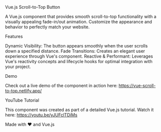 Vue.js Scroll-to-Top Button

A Vue.js component that provides smooth scroll-to-top functionality with a visually appealing fade-in/out animation. Customize the appearance and behavior to perfectly match your website.

Features

Dynamic Visibility: The button appears smoothly when the user scrolls down a specified distance.
Fade Transitions: Creates an elegant user experience through Vue's <Transition> component.
Reactive & Performant: Leverages Vue's reactivity concepts and lifecycle hooks for optimal integration with your project.

Demo

Check out a live demo of the component in action here: https://vue-scroll-to-top.netlify.app/

YouTube Tutorial

This component was created as part of a detailed Vue.js tutorial. Watch it here: https://youtu.be/yJUFclTDiMs

Made with ❤️ and Vue.js
